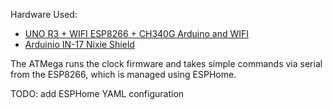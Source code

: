 Hardware Used:
- [UNO R3 + WIFI ESP8266 + CH340G Arduino and WIFI](https://www.instructables.com/UNO-R3-WIFI-ESP8266-CH340G-Arduino-and-WIFI-a-Vers/)
- [Arduinio IN-17 Nixie Shield](https://www.tindie.com/products/florinc/arduino-nixie-shield-kit-for-six-in-17-tubes/)

The ATMega runs the clock firmware and takes simple commands via serial from the ESP8266, which is managed using ESPHome.

TODO: add ESPHome YAML configuration
